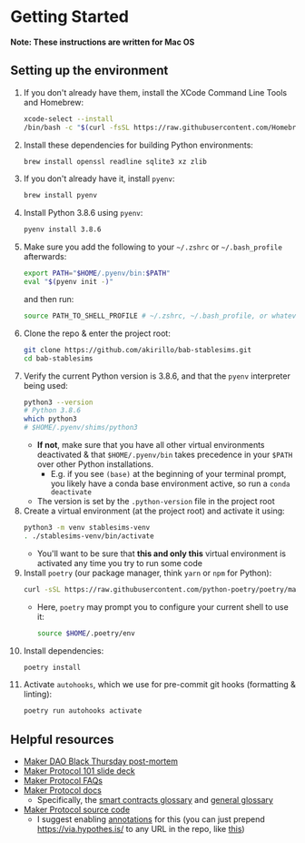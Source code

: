 # Getting Started

**Note: These instructions are written for Mac OS**

## Setting up the environment
1. If you don't already have them, install the XCode Command Line Tools and Homebrew:
   ```bash
   xcode-select --install
   /bin/bash -c "$(curl -fsSL https://raw.githubusercontent.com/Homebrew/install/master/install.sh)"
   ```
2. Install these dependencies for building Python environments:
   ```bash
   brew install openssl readline sqlite3 xz zlib
   ```
3. If you don't already have it, install `pyenv`:
   ```bash
   brew install pyenv
   ```
4. Install Python 3.8.6 using `pyenv`:
   ```bash
   pyenv install 3.8.6
   ```
5. Make sure you add the following to your `~/.zshrc` or `~/.bash_profile` afterwards:
   ```bash
   export PATH="$HOME/.pyenv/bin:$PATH"
   eval "$(pyenv init -)"
   ```
   and then run:
   ```bash
   source PATH_TO_SHELL_PROFILE # ~/.zshrc, ~/.bash_profile, or whatever else you have set up
   ```
6. Clone the repo & enter the project root:
    ```bash
    git clone https://github.com/akirillo/bab-stablesims.git
    cd bab-stablesims
    ```
7. Verify the current Python version is 3.8.6, and that the `pyenv` interpreter being used:
   ```bash
   python3 --version
   # Python 3.8.6
   which python3
   # $HOME/.pyenv/shims/python3
   ```
   - **If not**, make sure that you have all other virtual environments deactivated & that `$HOME/.pyenv/bin` takes precedence in your `$PATH` over other Python installations.
      - E.g. if you see `(base)` at the beginning of your terminal prompt, you likely have a conda base environment active, so run a `conda deactivate`
   - The version is set by the `.python-version` file in the project root
8. Create a virtual environment (at the project root) and activate it using:
    ```bash
    python3 -m venv stablesims-venv
    . ./stablesims-venv/bin/activate
    ```
    - You'll want to be sure that **this and only this** virtual environment is activated any time you try to run some code
9. Install `poetry` (our package manager, think `yarn` or `npm` for Python):
    ```bash
    curl -sSL https://raw.githubusercontent.com/python-poetry/poetry/master/get-poetry.py | python -
    ```
    - Here, `poetry` may prompt you to configure your current shell to use it:
      ```bash
      source $HOME/.poetry/env
      ```
10. Install dependencies:
    ```bash
    poetry install
    ```
11. Activate `autohooks`, which we use for pre-commit git hooks (formatting & linting):
    ```bash
    poetry run autohooks activate
    ```

## Helpful resources
- [Maker DAO Black Thursday post-mortem](https://blog.makerdao.com/the-market-collapse-of-march-12-2020-how-it-impacted-makerdao/)
- [Maker Protocol 101 slide deck](https://drive.google.com/file/d/1bEOlNk2xUXgwy0I_UlB_8tPPZ8mH1gy9/view)
- [Maker Protocol FAQs](https://github.com/makerdao/community/tree/master/faqs)
- [Maker Protocol docs](https://docs.makerdao.com/)
    - Specifically, the [smart contracts glossary](https://docs.makerdao.com/other-documentation/system-glossary) and [general glossary](https://github.com/makerdao/community/blob/master/faqs/glossary.md)
- [Maker Protocol source code](https://github.com/makerdao/dss)
    - I suggest enabling [annotations](https://docs.makerdao.com/other-documentation/smart-contract-annotations) for this (you can just prepend https://via.hypothes.is/ to any URL in the repo, like [this](https://via.hypothes.is/https://github.com/makerdao/dss/blob/master/src/vat.sol))
